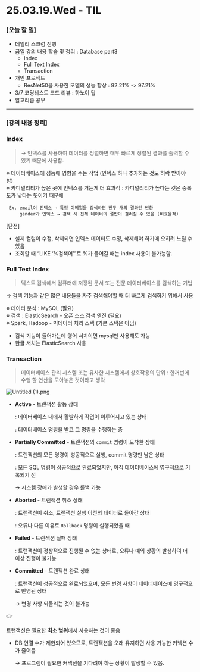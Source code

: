 # 25.03.19.Wed - TIL

### [오늘 할 일]

- 데일리 스크럼 진행
- 금일 강의 내용 학습 및 정리 : Database part3
     - Index
     - Full Text Index
     - Transaction
- 개인 프로젝트
     - ResNet50을 사용한 모델의 성능 향상 : 92.21% -> 97.21%
- 3/7 코딩테스트 코드 리뷰 : 하노이 탑
- 알고리즘 공부

---

### [강의 내용 정리]

### Index

> → 인덱스를 사용하여 데이터를 정렬하면 매우 빠르게 정렬된 결과를 출력할 수 있기 때문에 사용함.
> 

※ 데이터베이스에 성능에 영향을 주는 작업 (인덱스 하나 추가하는 것도 허락 받아야 함)  
※ 카디널리티가 높은 곳에 인덱스를 거는게 더 효과적
     : 카디널리티가 높다는 것은 중복도가 낮다는 뜻이기 때문에 

     Ex. email이 인덱스 → 특정 이메일을 검색하면 한두 개의 결과만 반환
         gender가 인덱스 → 검색 시 전체 데이터의 절반이 걸러질 수 있음 (비효율적)

[단점]

- 실제 컬럼이 수정, 삭제되면 인덱스 데이터도 수정, 삭제해야 하기에 오히려 느릴 수 있음
- 조회할 때 “LIKE ‘%검색어’”로 %가 들어갈 때는 index 사용이 불가능함.



### Full Text Index

> 텍스트 검색에서 컴퓨터에 저장된 문서 또는 전문 데이터베이스를 검색하는 기법
> 

→ 검색 기능과 같은 많은 내용들을 자주 검색해야할 때 더 빠르게 검색하기 위해서 사용 

※ 데이터 분석 : MySQL (필요)  
※ 검색 : ElasticSearch - 오픈 소스 검색 엔진 (필요)  
※ Spark, Hadoop - 빅데이터 처리 스택 (기본 스택은 아님)

- 검색 기능이 들어가는데 영어 서치이면 mysql만 사용해도 가능
- 한글 서치는 ElasticSearch 사용



### Transaction

> 데이터베이스 관리 시스템 또는 유사한 시스템에서 상호작용의 단위
: 한꺼번에 수행 할 연산을 모아놓은 것이라고 생각
> 

![Untitled (1).png](attachment:e547fe9d-4d97-4d6d-96a7-31ffcf5d77b3:Untitled_(1).png)

- **Active** - 트랜잭션 활동 상태
    
    : 데이터베이스 내에서 활발하게 작업이 이루어지고 있는 상태
    
    : 데이터베이스 명령을 받고 그 명령을 수행하는 중
    
- **Partially Committed** - 트랜잭션의 `commit` 명령이 도착한 상태
    
    : 트랜잭션의 모든 명령이 성공적으로 실행, commit 명령만 남은 상태
    
    : 모든 SQL 명령이 성공적으로 완료되었지만, 아직 데이터베이스에 영구적으로 기록되기 전 
    
    → 시스템 장애가 발생할 경우 롤백 가능 
    
- **Aborted** - 트랜잭션 취소 상태
    
    : 트랜잭션이 취소, 트랜잭션 실행 이전의 데이터로 돌아간 상태
    
    : 오류나 다른 이유로 `Rollback` 명령이 실행되었을 때
    
- **Failed** - 트랜잭션 실패 상태
    
    : 트랜잭션이 정상적으로 진행될 수 없는 상태로, 오류나 예외 상황의 발생하여 더 이상 진행이 불가능
    
- **Committed** - 트랜잭션 완료 상태
    
    : 트랜잭션이 성공적으로 완료되었으며, 모든 변경 사항이 데이터베이스에 영구적으로 반영된 상태 
    
    → 변경 사항 되돌리는 것이 불가능 
    

<aside>
👉

트랜잭션은 필요한 **최소 범위**에서 사용하는 것이 좋음

- DB 연결 수가 제한되어 있으므로, 트랜잭션을 오래 유지하면 사용 가능한 커넥션 수가 줄어듬
    
    → 프로그램이 필요한 커넥션을 기다려야 하는 상황이 발생할 수 있음.
    
</aside>

